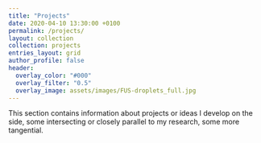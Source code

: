 ```yaml
---
title: "Projects"
date: 2020-04-10 13:30:00 +0100
permalink: /projects/
layout: collection
collection: projects
entries_layout: grid
author_profile: false
header:
  overlay_color: "#000"
  overlay_filter: "0.5"
  overlay_image: assets/images/FUS-droplets_full.jpg
---
```


This section contains information about projects or ideas I develop on the side, some intersecting or closely parallel to my research, some more tangential.
